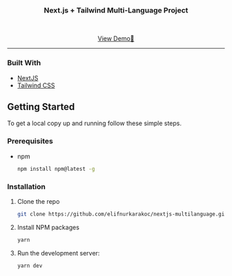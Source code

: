 <p align="center">
    <h3 align="center">Next.js + Tailwind Multi-Language Project</h3>
    <br />
        <p align="center">
        <a href="https://nextjs-multi-language.vercel.app/tr">View Demo🚀</a>
    </p>
</p>

<hr>

### Built With

- [NextJS](https://nextjs.org/)
- [Tailwind CSS](https://tailwindcss.com/)

<!-- GETTING STARTED -->

## Getting Started

To get a local copy up and running follow these simple steps.

### Prerequisites

- npm
  ```sh
  npm install npm@latest -g
  ```

### Installation

1. Clone the repo
   ```sh
   git clone https://github.com/elifnurkarakoc/nextjs-multilanguage.git
   ```
2. Install NPM packages
   ```sh
   yarn
   ```
3. Run the development server:

    ```bash
    yarn dev
    ```

